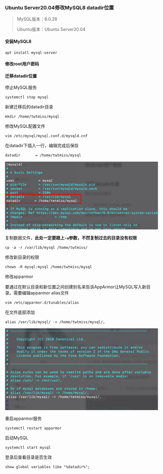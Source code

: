 ### Ubuntu Server20.04修改MySQL8 datadir位置

> MySQL版本：8.0.28
>
> Ubuntu版本：Ubuntu Server20.04

#### 安装MySQL8

```
apt install mysql-server
```

#### 修改root用户密码



#### 迁移datadir位置

停止MySQL服务

```
systemctl stop mysql
```

新建迁移后的datadir目录

```
mkdir /home/twtmiss/mysql
```

修改MySQL配置文件

```
vim /etc/mysql/mysql.conf.d/mysqld.cnf
```

在datadir下插入一行，编辑完成后保存

```
datadir       = /home/twtmiss/mysql
```

![image-20220417182314637](assest/image-20220417182314637.png)

复制数据文件，**此处一定要跟上`-a`参数，不然复制过去的目录没有权限**

```
cp -a -r /var/lib/mysql /home/twtmiss/
```

修改新目录的权限

```
chown -R mysql:mysql /home/twtmiss/mysql
```

修改apparmor

要通过在默认目录和新位置之间创建别名来告诉AppArmor让MySQL写入新目录。需要编辑apparmor alias文件

```
vim /etc/apparmor.d/tunables/alias
```

在文件底部添加

```
alias /var/lib/mysql/ -> /home/twtmiss/mysql/,
```

![image-20220417182717027](assest/image-20220417182717027.png)

重启apparmor服务

```
systemctl restart apparmor
```

启动MySQL

```
systemctl start mysql
```

登录后查看目录是否生效

```
show global variables like "%datadir%";
```

